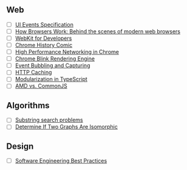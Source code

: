 ## Web

- [ ] [UI Events Specification](https://www.w3.org/TR/DOM-Level-3-Events/#event-type-focusIn)
- [ ] [How Browsers Work: Behind the scenes of modern web browsers](http://www.html5rocks.com/en/tutorials/internals/howbrowserswork/)
- [ ] [WebKit for Developers](http://www.paulirish.com/2013/webkit-for-developers/)
- [ ] [Chrome History Comic](http://www.google.com/googlebooks/chrome/)
- [ ] [High Performance Networking in Chrome](http://www.aosabook.org/en/posa/high-performance-networking-in-chrome.html)
- [ ] [Chrome Blink Rendering Engine](http://www.chromium.org/blink)
- [ ] [Event Bubbling and Capturing](http://javascript.info/tutorial/bubbling-and-capturing)
- [ ] [HTTP Caching](https://developers.google.com/web/fundamentals/performance/optimizing-content-efficiency/http-caching)
- [ ] [Modularization in TypeScript](https://keyholesoftware.com/2013/01/14/modularization-in-typescript/)
- [ ] [AMD vs. CommonJS](http://unscriptable.com/code/AMD-vs-CommonJS/#0)

## Algorithms

- [ ] [Substring search problems](http://algs4.cs.princeton.edu/53substring/)
- [ ] [Determine If Two Graphs Are Isomorphic](http://www.ms.uky.edu/~csima/ma111/GraphsLecture2.pdf)

## Design

- [ ] [Software Engineering Best Practices](http://12factor.net/)
